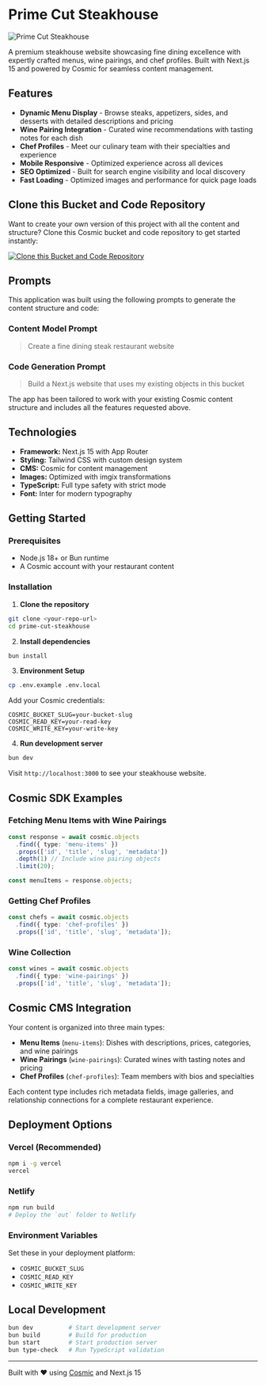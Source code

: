 # Prime Cut Steakhouse

![Prime Cut Steakhouse](https://imgix.cosmicjs.com/2b125570-75a9-11f0-a051-23c10f41277a-photo-1558030006-450675393462-1754802987258.jpg?w=1200&h=300&fit=crop&auto=format,compress)

A premium steakhouse website showcasing fine dining excellence with expertly crafted menus, wine pairings, and chef profiles. Built with Next.js 15 and powered by Cosmic for seamless content management.

## Features

- **Dynamic Menu Display** - Browse steaks, appetizers, sides, and desserts with detailed descriptions and pricing
- **Wine Pairing Integration** - Curated wine recommendations with tasting notes for each dish
- **Chef Profiles** - Meet our culinary team with their specialties and experience
- **Mobile Responsive** - Optimized experience across all devices
- **SEO Optimized** - Built for search engine visibility and local discovery
- **Fast Loading** - Optimized images and performance for quick page loads

## Clone this Bucket and Code Repository

Want to create your own version of this project with all the content and structure? Clone this Cosmic bucket and code repository to get started instantly:

[![Clone this Bucket and Code Repository](https://img.shields.io/badge/Clone%20this%20Bucket-29abe2?style=for-the-badge&logo=cosmic&logoColor=white)](http://localhost:3040/projects/new?clone_bucket=6898296926131b9aad669ff2&clone_repository=68982cb626131b9aad66a010)

## Prompts

This application was built using the following prompts to generate the content structure and code:

### Content Model Prompt

> Create a fine dining steak restaurant website

### Code Generation Prompt

> Build a Next.js website that uses my existing objects in this bucket

The app has been tailored to work with your existing Cosmic content structure and includes all the features requested above.

## Technologies

- **Framework:** Next.js 15 with App Router
- **Styling:** Tailwind CSS with custom design system
- **CMS:** Cosmic for content management
- **Images:** Optimized with imgix transformations
- **TypeScript:** Full type safety with strict mode
- **Font:** Inter for modern typography

## Getting Started

### Prerequisites

- Node.js 18+ or Bun runtime
- A Cosmic account with your restaurant content

### Installation

1. **Clone the repository**
```bash
git clone <your-repo-url>
cd prime-cut-steakhouse
```

2. **Install dependencies**
```bash
bun install
```

3. **Environment Setup**
```bash
cp .env.example .env.local
```

Add your Cosmic credentials:
```env
COSMIC_BUCKET_SLUG=your-bucket-slug
COSMIC_READ_KEY=your-read-key
COSMIC_WRITE_KEY=your-write-key
```

4. **Run development server**
```bash
bun dev
```

Visit `http://localhost:3000` to see your steakhouse website.

## Cosmic SDK Examples

### Fetching Menu Items with Wine Pairings
```typescript
const response = await cosmic.objects
  .find({ type: 'menu-items' })
  .props(['id', 'title', 'slug', 'metadata'])
  .depth(1) // Include wine pairing objects
  .limit(20);

const menuItems = response.objects;
```

### Getting Chef Profiles
```typescript
const chefs = await cosmic.objects
  .find({ type: 'chef-profiles' })
  .props(['id', 'title', 'slug', 'metadata']);
```

### Wine Collection
```typescript
const wines = await cosmic.objects
  .find({ type: 'wine-pairings' })
  .props(['id', 'title', 'slug', 'metadata']);
```

## Cosmic CMS Integration

Your content is organized into three main types:

- **Menu Items** (`menu-items`): Dishes with descriptions, prices, categories, and wine pairings
- **Wine Pairings** (`wine-pairings`): Curated wines with tasting notes and pricing
- **Chef Profiles** (`chef-profiles`): Team members with bios and specialties

Each content type includes rich metadata fields, image galleries, and relationship connections for a complete restaurant experience.

## Deployment Options

### Vercel (Recommended)
```bash
npm i -g vercel
vercel
```

### Netlify
```bash
npm run build
# Deploy the `out` folder to Netlify
```

### Environment Variables
Set these in your deployment platform:
- `COSMIC_BUCKET_SLUG`
- `COSMIC_READ_KEY` 
- `COSMIC_WRITE_KEY`

## Local Development

```bash
bun dev          # Start development server
bun build        # Build for production
bun start        # Start production server
bun type-check   # Run TypeScript validation
```

---

Built with ❤️ using [Cosmic](https://www.cosmicjs.com/docs) and Next.js 15
<!-- README_END -->